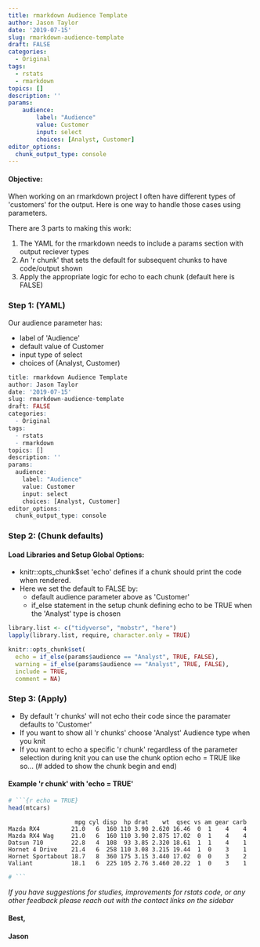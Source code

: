 ```yaml
---
title: rmarkdown Audience Template
author: Jason Taylor
date: '2019-07-15'
slug: rmarkdown-audience-template
draft: FALSE
categories:
  - Original
tags:
  - rstats
  - rmarkdown
topics: []
description: ''
params:
    audience:
        label: "Audience"
        value: Customer
        input: select
        choices: [Analyst, Customer]
editor_options: 
  chunk_output_type: console
---
```


#### Objective:

When working on an rmarkdown project I often have different types of 'customers' for the output. Here is one way to handle those cases using parameters.   

<!--more-->

There are 3 parts to making this work:

1. The YAML for the rmarkdown needs to include a params section with output reciever types
2. An 'r chunk' that sets the default for subsequent chunks to have code/output shown
3. Apply the appropriate logic for echo to each chunk (default here is FALSE)

### Step 1: (YAML)

Our audience parameter has:

* label of 'Audience'
* default value of Customer
* input type of select
* choices of (Analyst, Customer)



```r
title: rmarkdown Audience Template  
author: Jason Taylor  
date: '2019-07-15'  
slug: rmarkdown-audience-template    
draft: FALSE  
categories:  
  - Original  
tags:  
  - rstats  
  - rmarkdown  
topics: []  
description: ''  
params:  
  audience:  
    label: "Audience"  
    value: Customer  
    input: select  
    choices: [Analyst, Customer]  
editor_options:   
  chunk_output_type: console
```

### Step 2: (Chunk defaults)

#### Load Libraries and Setup Global Options:

* knitr::opts_chunk$set 'echo' defines if a chunk should print the code when rendered.
* Here we set the default to FALSE by: 
  + default audience parameter above as 'Customer'
  + if_else statement in the setup chunk defining echo to be TRUE when the 'Analyst' type is chosen


```r
library.list <- c("tidyverse", "mobstr", "here")
lapply(library.list, require, character.only = TRUE)

knitr::opts_chunk$set(
  echo = if_else(params$audience == "Analyst", TRUE, FALSE),
  warning = if_else(params$audience == "Analyst", TRUE, FALSE),
  include = TRUE,
  comment = NA)
```

### Step 3: (Apply)

* By default 'r chunks' will not echo their code since the paramater defaults to 'Customer'
* If you want to show all 'r chunks' choose 'Analyst' Audience type when you knit
* If you want to echo a specific 'r chunk' regardless of the parameter selection during knit you can use the chunk option echo = TRUE like so... (# added to show the chunk begin and end)

#### Example 'r chunk' with 'echo = TRUE'


```r
# ```{r echo = TRUE}
head(mtcars)
```

```
                   mpg cyl disp  hp drat    wt  qsec vs am gear carb
Mazda RX4         21.0   6  160 110 3.90 2.620 16.46  0  1    4    4
Mazda RX4 Wag     21.0   6  160 110 3.90 2.875 17.02  0  1    4    4
Datsun 710        22.8   4  108  93 3.85 2.320 18.61  1  1    4    1
Hornet 4 Drive    21.4   6  258 110 3.08 3.215 19.44  1  0    3    1
Hornet Sportabout 18.7   8  360 175 3.15 3.440 17.02  0  0    3    2
Valiant           18.1   6  225 105 2.76 3.460 20.22  1  0    3    1
```

```r
# ```
```


*If you have suggestions for studies, improvements for rstats code, or any other feedback please reach out with the contact links on the sidebar*

#### Best,
#### Jason
